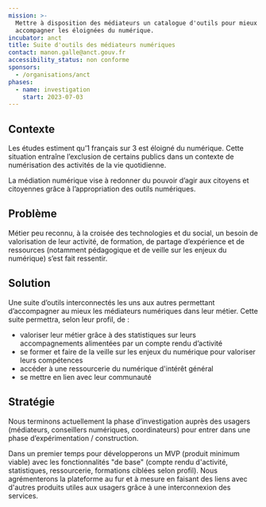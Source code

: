 ```yaml
---
mission: >-
  Mettre à disposition des médiateurs un catalogue d'outils pour mieux
  accompagner les éloignées du numérique.
incubator: anct
title: Suite d'outils des médiateurs numériques
contact: manon.galle@anct.gouv.fr
accessibility_status: non conforme
sponsors:
  - /organisations/anct
phases:
  - name: investigation
    start: 2023-07-03
---
```

## Contexte

Les études estiment qu’1 français sur 3 est éloigné du numérique. Cette situation entraîne l’exclusion de certains publics dans un contexte de numérisation des activités de la vie quotidienne. 

La médiation numérique vise à redonner du pouvoir d’agir aux citoyens et citoyennes grâce à l’appropriation des outils numériques.

## Problème

Métier peu reconnu, à la croisée des technologies et du social, un besoin de valorisation de leur activité, de formation, de partage d’expérience et de ressources (notamment pédagogique et de veille sur les enjeux du numérique) s’est fait ressentir.

## Solution

Une suite d’outils interconnectés les uns aux autres permettant d’accompagner au mieux les médiateurs numériques dans leur métier. Cette suite permettra, selon leur profil, de :
- valoriser leur métier grâce à des statistiques sur leurs accompagnements alimentées par un compte rendu d’activité
- se former et faire de la veille sur les enjeux du numérique pour valoriser leurs compétences
- accéder à une ressourcerie du numérique d'intérêt général
- se mettre en lien avec leur communauté 


## Stratégie

Nous terminons actuellement la phase d’investigation auprès des usagers (médiateurs, conseillers numériques, coordinateurs) pour entrer dans une phase d’expérimentation / construction.

Dans un premier temps pour développerons un MVP (produit minimum viable) avec les fonctionnalités "de base" (compte rendu d'activité, statistiques, ressourcerie, formations ciblées selon profil).
Nous agrémenterons la plateforme au fur et à mesure en faisant des liens avec d'autres produits utiles aux usagers grâce à une interconnexion des services.